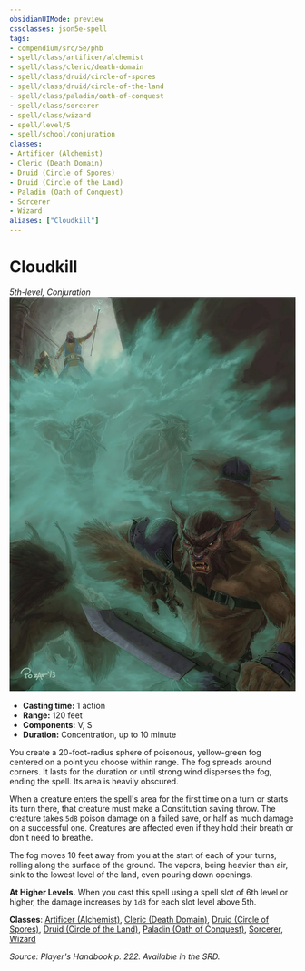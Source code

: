 ```yaml
---
obsidianUIMode: preview
cssclasses: json5e-spell
tags:
- compendium/src/5e/phb
- spell/class/artificer/alchemist
- spell/class/cleric/death-domain
- spell/class/druid/circle-of-spores
- spell/class/druid/circle-of-the-land
- spell/class/paladin/oath-of-conquest
- spell/class/sorcerer
- spell/class/wizard
- spell/level/5
- spell/school/conjuration
classes:
- Artificer (Alchemist)
- Cleric (Death Domain)
- Druid (Circle of Spores)
- Druid (Circle of the Land)
- Paladin (Oath of Conquest)
- Sorcerer
- Wizard
aliases: ["Cloudkill"]
---
```

# Cloudkill
*5th-level, Conjuration*  
![](https://raw.githubusercontent.com/5etools-mirror-2/5etools-img/main/spells/PHB/Cloudkill.webp#right)  

- **Casting time:** 1 action
- **Range:** 120 feet
- **Components:** V, S
- **Duration:** Concentration, up to 10 minute

You create a 20-foot-radius sphere of poisonous, yellow-green fog centered on a point you choose within range. The fog spreads around corners. It lasts for the duration or until strong wind disperses the fog, ending the spell. Its area is heavily obscured.

When a creature enters the spell's area for the first time on a turn or starts its turn there, that creature must make a Constitution saving throw. The creature takes `5d8` poison damage on a failed save, or half as much damage on a successful one. Creatures are affected even if they hold their breath or don't need to breathe.

The fog moves 10 feet away from you at the start of each of your turns, rolling along the surface of the ground. The vapors, being heavier than air, sink to the lowest level of the land, even pouring down openings.

**At Higher Levels.** When you cast this spell using a spell slot of 6th level or higher, the damage increases by `1d8` for each slot level above 5th.

**Classes**: [Artificer (Alchemist)](/3-Mechanics/CLI/classes/artificer-alchemist-tce.md), [Cleric (Death Domain)](/3-Mechanics/CLI/classes/cleric-death-domain.md), [Druid (Circle of Spores)](/3-Mechanics/CLI/classes/druid-circle-of-spores-tce.md), [Druid (Circle of the Land)](/3-Mechanics/CLI/classes/druid-circle-of-the-land.md), [Paladin (Oath of Conquest)](/3-Mechanics/CLI/classes/paladin-oath-of-conquest-xge.md), [Sorcerer](/3-Mechanics/CLI/classes/sorcerer.md), [Wizard](/3-Mechanics/CLI/classes/wizard.md)

*Source: Player's Handbook p. 222. Available in the SRD.*